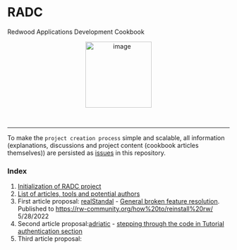 
# RADC

Redwood Applications Development Cookbook

<p align="center">
<img width="150" alt="image" src="https://user-images.githubusercontent.com/2712405/169400510-3f7680c7-725a-4454-8b0a-f177beba40f1.png"/>
<br/>
<b></b>
</p>
<br/>

___

To make the `project creation process` simple and scalable, all information (explanations, discussions and project content (cookbook articles themselves)) are persisted as [issues](https://github.com/adriatic/RADC/issues) in this repository.

### Index

1. [Initialization of RADC project](https://github.com/adriatic/RADC/issues/3#issue-1242355648)
2. [List of articles, tools and potential authors](https://github.com/adriatic/RADC/issues/3#issuecomment-1132239638)
3. First article proposal: [realStandal](https://github.com/realStandal) - [General broken feature resolution](https://github.com/adriatic/RADC/issues/5). Published to https://rw-community.org/how%20to/reinstall%20rw/ 5/28/2022
4. Second article proposal:[adriatic](https://github.com/adriatic) -  [stepping through the code in Tutorial authentication section](https://github.com/adriatic/RADC/issues/4#issue-1243406438)
5. Third article proposal: 
